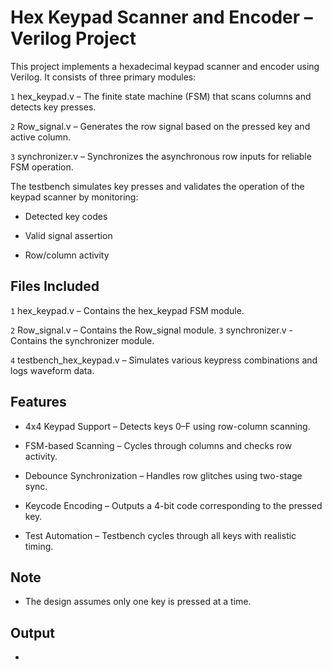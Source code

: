 # Hex Keypad Scanner and Encoder – Verilog Project
This project implements a hexadecimal keypad scanner and encoder using Verilog. It consists of three primary modules:

`1` hex_keypad.v – The finite state machine (FSM) that scans columns and detects key presses.

`2` Row_signal.v – Generates the row signal based on the pressed key and active column.

`3` synchronizer.v – Synchronizes the asynchronous row inputs for reliable FSM operation.

The testbench simulates key presses and validates the operation of the keypad scanner by monitoring:

* Detected key codes

* Valid signal assertion

* Row/column activity

## Files Included
`1` hex_keypad.v – Contains the hex_keypad FSM module.

`2` Row_signal.v – Contains the Row_signal module.
`3` synchronizer.v - Contains the synchronizer module.

`4` testbench_hex_keypad.v – Simulates various keypress combinations and logs waveform data.

## Features
* 4x4 Keypad Support – Detects keys 0–F using row-column scanning.

* FSM-based Scanning – Cycles through columns and checks row activity.

* Debounce Synchronization – Handles row glitches using two-stage sync.

* Keycode Encoding – Outputs a 4-bit code corresponding to the pressed key.

* Test Automation – Testbench cycles through all keys with realistic timing.
## Note
* The design assumes only one key is pressed at a time.
## Output 
* 
